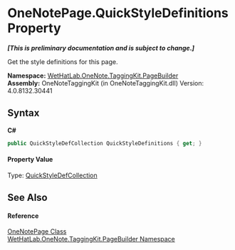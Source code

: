 # OneNotePage.QuickStyleDefinitions Property 
 _**\[This is preliminary documentation and is subject to change.\]**_

Get the style definitions for this page.

**Namespace:**&nbsp;<a href="56352230-71f2-f4b7-63a8-983965663af5">WetHatLab.OneNote.TaggingKit.PageBuilder</a><br />**Assembly:**&nbsp;OneNoteTaggingKit (in OneNoteTaggingKit.dll) Version: 4.0.8132.30441

## Syntax

**C#**<br />
``` C#
public QuickStyleDefCollection QuickStyleDefinitions { get; }
```


#### Property Value
Type: <a href="d18a9ee8-6ca6-15cb-9563-6af8ddccc08a">QuickStyleDefCollection</a>

## See Also


#### Reference
<a href="6754c7d7-0598-ae1f-ff8c-6808b714b0ab">OneNotePage Class</a><br /><a href="56352230-71f2-f4b7-63a8-983965663af5">WetHatLab.OneNote.TaggingKit.PageBuilder Namespace</a><br />